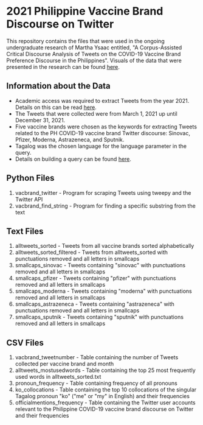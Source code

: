 # 2021 Philippine Vaccine Brand Discourse on Twitter
This repository contains the files that were used in the ongoing undergraduate research of Martha Ysaac entitled, "A Corpus-Assisted Critical Discourse Analysis of Tweets on the COVID-19 Vaccine Brand Preference Discourse in the Philippines". Visuals of the data that were presented in the research can be found [here](https://public.tableau.com/app/profile/martha.ysaac). 

## Information about the Data
- Academic access was required to extract Tweets from the year 2021. Details on this can be read [here](https://developer.twitter.com/en/products/twitter-api/academic-research/product-details).
- The Tweets that were collected were from March 1, 2021 up until December 31, 2021.
- Five vaccine brands were chosen as the keywords for extracting Tweets related to the PH COVID-19 vaccine brand Twitter discourse: Sinovac, Pfizer, Moderna, Astrazeneca, and Sputnik.
- Tagalog was the chosen language for the language parameter in the query. 
- Details on building a query can be found [here](https://developer.twitter.com/en/docs/twitter-api/tweets/search/integrate/build-a-query).

## Python Files
1. vacbrand_twitter - Program for scraping Tweets using tweepy and the Twitter API
2. vacbrand_find_string - Program for finding a specific substring from the text

## Text Files
1. alltweets_sorted - Tweets from all vaccine brands sorted alphabetically
2. alltweets_sorted_filtered - Tweets from alltweets_sorted with punctuations removed and all letters in smallcaps
3. smallcaps_sinovac - Tweets containing "sinovac" with punctuations removed and all letters in smallcaps
4. smallcaps_pfizer - Tweets containing "pfizer" with punctuations removed and all letters in smallcaps
5. smallcaps_moderna - Tweets containing "moderna" with punctuations removed and all letters in smallcaps
6. smallcaps_astrazeneca - Tweets containing "astrazeneca" with punctuations removed and all letters in smallcaps
7. smallcaps_sputnik - Tweets containing "sputnik" with punctuations removed and all letters in smallcaps

## CSV Files
1. vacbrand_tweetnumber - Table containing the number of Tweets collected per vaccine brand and month
2. alltweets_mostusedwords - Table containing the top 25 most frequently used words in alltweets_sorted.txt
3. pronoun_frequency - Table containing frequency of all pronouns
4. ko_collocations - Table containing the top 10 collocations of the singular Tagalog pronoun "ko" ("me" or "my" in English) and their frequencies
5. officialmentions_frequency - Table containing the Twitter user accounts relevant to the Philippine COVID-19 vaccine brand discourse on Twitter and their frequencies
